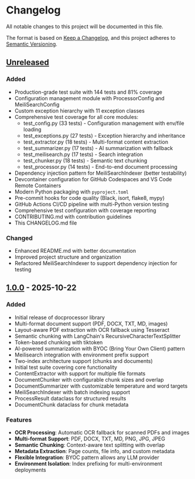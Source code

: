 # Changelog

All notable changes to this project will be documented in this file.

The format is based on [Keep a Changelog](https://keepachangelog.com/en/1.0.0/),
and this project adheres to [Semantic Versioning](https://semver.org/spec/v2.0.0.html).

## [Unreleased]

### Added
- Production-grade test suite with 144 tests and 81% coverage
- Configuration management module with ProcessorConfig and MeiliSearchConfig
- Custom exception hierarchy with 11 exception classes
- Comprehensive test coverage for all core modules:
  - test_config.py (33 tests) - Configuration management with env/file loading
  - test_exceptions.py (27 tests) - Exception hierarchy and inheritance
  - test_extractor.py (18 tests) - Multi-format content extraction
  - test_summarizer.py (17 tests) - AI summarization with fallback
  - test_meilisearch.py (17 tests) - Search integration
  - test_chunker.py (18 tests) - Semantic text chunking
  - test_processor.py (14 tests) - End-to-end document processing
- Dependency injection pattern for MeiliSearchIndexer (better testability)
- Devcontainer configuration for GitHub Codespaces and VS Code Remote Containers
- Modern Python packaging with `pyproject.toml`
- Pre-commit hooks for code quality (Black, isort, flake8, mypy)
- GitHub Actions CI/CD pipeline with multi-Python version testing
- Comprehensive test configuration with coverage reporting
- CONTRIBUTING.md with contribution guidelines
- This CHANGELOG.md file

### Changed
- Enhanced README.md with better documentation
- Improved project structure and organization
- Refactored MeiliSearchIndexer to support dependency injection for testing

## [1.0.0] - 2025-10-22

### Added
- Initial release of docprocessor library
- Multi-format document support (PDF, DOCX, TXT, MD, images)
- Layout-aware PDF extraction with OCR fallback using Tesseract
- Semantic chunking with LangChain's RecursiveCharacterTextSplitter
- Token-based chunking with tiktoken
- AI-powered summarization with BYOC (Bring Your Own Client) pattern
- Meilisearch integration with environment prefix support
- Two-index architecture support (chunks and documents)
- Initial test suite covering core functionality
- ContentExtractor with support for multiple file formats
- DocumentChunker with configurable chunk sizes and overlap
- DocumentSummarizer with customizable temperature and word targets
- MeiliSearchIndexer with batch indexing support
- ProcessResult dataclass for structured results
- DocumentChunk dataclass for chunk metadata

### Features
- **OCR Processing**: Automatic OCR fallback for scanned PDFs and images
- **Multi-format Support**: PDF, DOCX, TXT, MD, PNG, JPG, JPEG
- **Semantic Chunking**: Context-aware text splitting with overlap
- **Metadata Extraction**: Page counts, file info, and custom metadata
- **Flexible Integration**: BYOC pattern allows any LLM provider
- **Environment Isolation**: Index prefixing for multi-environment deployments

[Unreleased]: https://github.com/Knowledge-Innovation-Centre/doc-processor/compare/v1.0.0...HEAD
[1.0.0]: https://github.com/Knowledge-Innovation-Centre/doc-processor/releases/tag/v1.0.0

